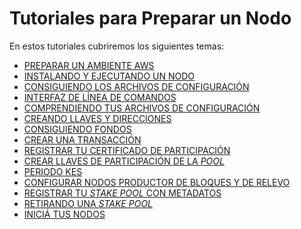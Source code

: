 # Tutoriales para Preparar un Nodo

En estos tutoriales cubriremos los siguientes temas:

- [PREPARAR UN AMBIENTE AWS](000_AWS.md)
- [INSTALANDO Y EJECUTANDO UN NODO](000_install.md)
- [CONSIGUIENDO LOS ARCHIVOS DE CONFIGURACIÓN](010_getConfigFiles_AND_Connect.md)
- [INTERFAZ DE LÍNEA DE COMANDOS](011_cli.md)
- [COMPRENDIENDO TUS ARCHIVOS DE CONFIGURACIÓN](012_understanding-config-files.md)
- [CREANDO LLAVES Y DIRECCIONES](020_keys_and_addresses.md)
- [CONSIGUIENDO FONDOS](030_faucet.md)
- [CREAR UNA TRANSACCIÓN](040_transactions.md)
- [REGISTRAR TU CERTIFICADO DE PARTICIPACIÓN](050_register_key.md)
- [CREAR LLAVES DE PARTICIPACIÓN DE LA *POOL*](060_node_keys.md)
- [PERIODO KES](061_KES_period.md)
- [CONFIGURAR NODOS PRODUCTOR DE BLOQUES Y DE RELEVO](070_core_relay.md)
- [REGISTRAR TU *STAKE POOL* CON METADATOS](080_register_stakepool.md)
- [RETIRANDO UNA *STAKE POOL*](090_retire_stakepool.md)
- [INICIÁ TUS NODOS](081_start_your_nodes.md)
<!-- [CONFIGURE LOGGING](091_logging.md)
- [MONITORING NODE WITH EKG](092_ekg.md)
- [MONITORING NODE WITH PROMETHEUS](093_prometheus.md)
- [ADDING A GRAFANA DASHBOARD](094_grafana.md) -->
